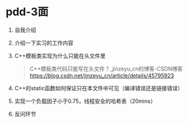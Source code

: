 # pdd-3面

1. 自我介绍

2. 介绍一下实习的工作内容

3. C++模板类实现为什么只能在头文件里

    > C++模板类代码只能写在头文件？_jinzeyu_cn的博客-CSDN博客
    > https://blog.csdn.net/jinzeyu_cn/article/details/45795923

4. C++的static函数如何保证只在本文件中可见（编译错误还是链接错误）

5. 实现一个负载因子小于0.75，线程安全的哈希表（20mins）

6. 反问环节



